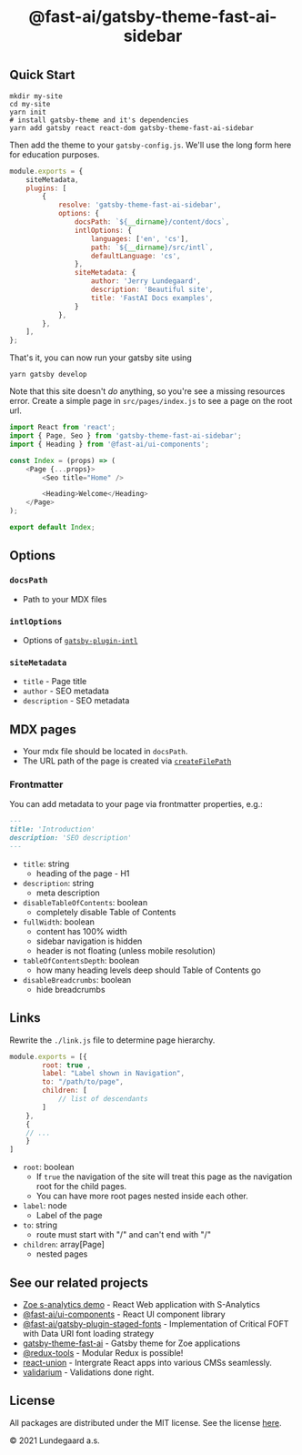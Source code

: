 <h1 align="center">@fast-ai/gatsby-theme-fast-ai-sidebar</h1>

#

## Quick Start

```shell
mkdir my-site
cd my-site
yarn init
# install gatsby-theme and it's dependencies
yarn add gatsby react react-dom gatsby-theme-fast-ai-sidebar
```

Then add the theme to your `gatsby-config.js`. We'll use the long form
here for education purposes.

```js
module.exports = {
	siteMetadata,
	plugins: [
		{
			resolve: 'gatsby-theme-fast-ai-sidebar',
			options: {
				docsPath: `${__dirname}/content/docs`,
				intlOptions: {
					languages: ['en', 'cs'],
					path: `${__dirname}/src/intl`,
					defaultLanguage: 'cs',
				},
				siteMetadata: {
					author: 'Jerry Lundegaard',
					description: 'Beautiful site',
					title: 'FastAI Docs examples',
				}
			},
		},
	],
};
```

That's it, you can now run your gatsby site using

```shell
yarn gatsby develop
```

Note that this site doesn't _do_ anything, so you're see a missing
resources error. Create a simple page in `src/pages/index.js` to see a
page on the root url.

```js
import React from 'react';
import { Page, Seo } from 'gatsby-theme-fast-ai-sidebar';
import { Heading } from '@fast-ai/ui-components';

const Index = (props) => (
	<Page {...props}>
		<Seo title="Home" />

		<Heading>Welcome</Heading>
	</Page>
);

export default Index;
```

## Options

### `docsPath`
- Path to your MDX files

### `intlOptions`
- Options of [`gatsby-plugin-intl`](https://github.com/wiziple/gatsby-plugin-intl)

### `siteMetadata`

- `title` - Page title
- `author` - SEO metadata
- `description` - SEO metadata

## MDX pages
- Your mdx file should be located in `docsPath`.
- The URL path of the page is created via [`createFilePath`](https://www.gatsbyjs.com/plugins/gatsby-source-filesystem/#createfilepath)

### Frontmatter

You can add metadata to your page via frontmatter properties, e.g.:

```markdown
---
title: 'Introduction'
description: 'SEO description'
---
```

- `title`: string
	- heading of the page - H1
- `description`: string
	- meta description 
- `disableTableOfContents`: boolean
	- completely disable Table of Contents
- `fullWidth`: boolean
	- content has 100% width
	- sidebar navigation is hidden
	- header is not floating (unless mobile resolution)
- `tableOfContentsDepth`: boolean
	- how many heading levels deep should Table of Contents go
- `disableBreadcrumbs`: boolean
	- hide breadcrumbs

## Links
Rewrite the `./link.js` file to determine page hierarchy.

```js
module.exports = [{
		root: true ,
		label: "Label shown in Navigation",
		to: "/path/to/page",
		children: [
			// list of descendants
		]
	}, 
	{
	// ...
	}
]
```
* `root`: boolean
	- If `true` the navigation of the site will treat this page as the navigation root for the child pages.
	- You can have more root pages nested inside each other.
* `label`: node 
	- Label of the page
* `to`: string
	- route must start with "/" and can't end with "/"
* `children`: array[Page]
	- nested pages

## See our related projects

- [Zoe s-analytics demo](https://github.com/lundegaard/fast-ai-zoe-demo) - React Web application with S-Analytics
- [@fast-ai/ui-components](https://github.com/lundegaard/gatsby-theme-fast-ai/tree/master/packages/ui-components) - React UI component library
- [@fast-ai/gatsby-plugin-staged-fonts](https://github.com/lundegaard/gatsby-theme-fast-ai/tree/master/packages/gatsby-plugin-staged-fonts) - Implementation of Critical FOFT with Data URI font loading strategy
- [gatsby-theme-fast-ai](https://github.com/lundegaard/gatsby-theme-fast-ai) - Gatsby theme for Zoe applications
- [@redux-tools](https://github.com/lundegaard/redux-tools) - Modular Redux is possible!
- [react-union](https://github.com/lundegaard/react-union) - Intergrate React apps into various CMSs seamlessly.
- [validarium](https://github.com/lundegaard/validarium) - Validations done right.

## License

All packages are distributed under the MIT license. See the license [here](https://github.com/lundegaard/gatsby-theme-fast-ai/blob/master/LICENSE).

© 2021 Lundegaard a.s.
